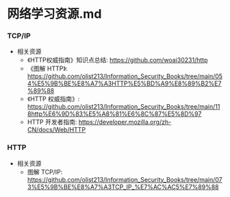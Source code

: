 # 网络学习资源.md


### TCP/IP

- 相关资源
  - 《HTTP权威指南》知识点总结: <https://github.com/woai30231/http>
  - 《图解 HTTP》: <https://github.com/olist213/Information_Security_Books/tree/main/054%E5%9B%BE%E8%A7%A3HTTP%E5%BD%A9%E8%89%B2%E7%89%88>
  - 《HTTP 权威指南》: <https://github.com/olist213/Information_Security_Books/tree/main/118http%E6%9D%83%E5%A8%81%E6%8C%87%E5%8D%97>
  - HTTP 开发者指南: <https://developer.mozilla.org/zh-CN/docs/Web/HTTP>

### HTTP

- 相关资源
  - 图解 TCP/IP: <https://github.com/olist213/Information_Security_Books/tree/main/073%E5%9B%BE%E8%A7%A3TCP_IP_%E7%AC%AC5%E7%89%88>